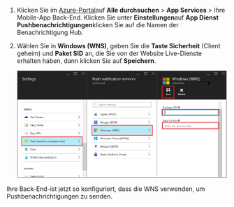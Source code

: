 
1. Klicken Sie im [Azure-Portal](https://portal.azure.com/)auf **Alle durchsuchen** > **App Services** > Ihre Mobile-App Back-End. Klicken Sie unter **Einstellungen**auf **App Dienst Pushbenachrichtigungen**klicken Sie auf die Namen der Benachrichtigung Hub.

2. Wählen Sie in **Windows (WNS)**, geben Sie die **Taste Sicherheit** (Client geheim) und **Paket SID** an, die Sie von der Website Live-Dienste erhalten haben, dann klicken Sie auf **Speichern**.

    ![Legen Sie die Taste WNS im Portal](./media/app-service-mobile-configure-wns/mobile-push-wns-credentials.png)

Ihre Back-End-ist jetzt so konfiguriert, dass die WNS verwenden, um Pushbenachrichtigungen zu senden.
